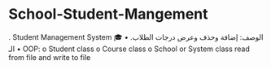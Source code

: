 # School-Student-Mangement
. Student Management System 🎓
•	الوصف: إضافة وحذف وعرض درجات الطلاب.
•	الـ OOP:
o	Student class
o	Course class
o	School or System class
read from file and write to file 
